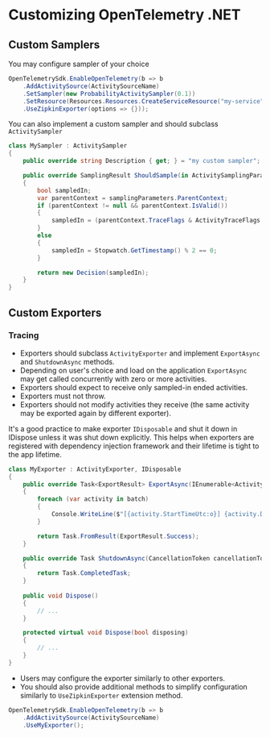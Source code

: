 # Customizing OpenTelemetry .NET

## Custom Samplers

You may configure sampler of your choice

```csharp
OpenTelemetrySdk.EnableOpenTelemetry(b => b
    .AddActivitySource(ActivitySourceName)
    .SetSampler(new ProbabilityActivitySampler(0.1))
    .SetResource(Resources.Resources.CreateServiceResource("my-service"))
    .UseZipkinExporter(options => {}));
```

You can also implement a custom sampler and should subclass `ActivitySampler`

```csharp
class MySampler : ActivitySampler
{
    public override string Description { get; } = "my custom sampler";

    public override SamplingResult ShouldSample(in ActivitySamplingParameters samplingParameters)
    {
        bool sampledIn;
        var parentContext = samplingParameters.ParentContext;
        if (parentContext != null && parentContext.IsValid())
        {
            sampledIn = (parentContext.TraceFlags & ActivityTraceFlags.Recorded) != 0;
        }
        else
        {
            sampledIn = Stopwatch.GetTimestamp() % 2 == 0;
        }

        return new Decision(sampledIn);
    }
}
```

## Custom Exporters

### Tracing

- Exporters should subclass `ActivityExporter` and implement `ExportAsync` and `ShutdownAsync` methods.
- Depending on user's choice and load on the application `ExportAsync` may get called concurrently with zero or more activities.
- Exporters should expect to receive only sampled-in ended activities.
- Exporters must not throw.
- Exporters should not modify activities they receive (the same activity may be exported again by different exporter).

It's a good practice to make exporter `IDisposable` and shut it down in IDispose unless it was shut down explicitly. This helps when exporters are registered with dependency injection framework and their lifetime is tight to the app lifetime.

```csharp
class MyExporter : ActivityExporter, IDisposable
{
    public override Task<ExportResult> ExportAsync(IEnumerable<Activity> batch, CancellationToken cancellationToken)
    {
        foreach (var activity in batch)
        {
            Console.WriteLine($"[{activity.StartTimeUtc:o}] {activity.DisplayName} {activity.Context.TraceId.ToHexString()} {activity.Context.SpanId.ToHexString()}");
        }

        return Task.FromResult(ExportResult.Success);
    }

    public override Task ShutdownAsync(CancellationToken cancellationToken)
    {
        return Task.CompletedTask;
    }
    
    public void Dispose()
    {
        // ...
    }

    protected virtual void Dispose(bool disposing)
    {
        // ...
    }
}
```

- Users may configure the exporter similarly to other exporters.
- You should also provide additional methods to simplify configuration similarly to `UseZipkinExporter` extension method.

```csharp
OpenTelemetrySdk.EnableOpenTelemetry(b => b
    .AddActivitySource(ActivitySourceName)
    .UseMyExporter();
```
